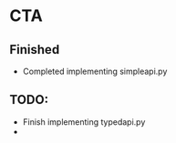 # CTA

## Finished

- Completed implementing simpleapi.py

## TODO:
- Finish implementing typedapi.py
- 